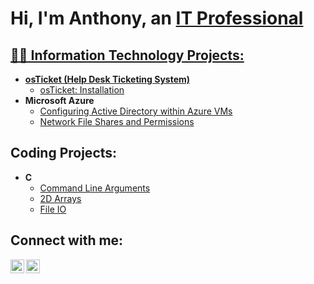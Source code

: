 <h1>Hi, I'm Anthony, an <a href="https://www.linkedin.com/in/anthony-figueroa-485427195">IT Professional</h1>

<h2>👨‍💻 Information Technology Projects:</h2>

- <b>osTicket (Help Desk Ticketing System)</b>
  - [osTicket: Installation](https://github.com/anthonyfigueroa-1/osTicket)
- <b>Microsoft Azure</b>
  - [Configuring Active Directory within Azure VMs](https://github.com/anthonyfigueroa-1/ActiveDirectory)
  - [Network File Shares and Permissions](https://github.com/anthonyfigueroa-1/Network_File_Shares_and_Permissions)
  
<h2>Coding Projects:</h2>
  
- <b>C</b>
  - [Command Line Arguments](https://github.com/UNR-Teaching/cs135-lab13-anthonyfigueroa-1)
  - [2D Arrays](https://github.com/UNR-Teaching/cs135-lab12-anthonyfigueroa-1)
  - [File IO](https://github.com/UNR-Teaching/cs135-lab8-anthonyfigueroa-1)

<h2>Connect with me:</h2>

[<img align="left" alt="Josh | LinkedIn" width="22px" src="https://cdn.jsdelivr.net/npm/simple-icons@v3/icons/linkedin.svg" />][linkedin]
[<img align="left" alt="Josh | Instagram" width="22px" src="https://cdn.jsdelivr.net/npm/simple-icons@v3/icons/instagram.svg" />][instagram]

[instagram]: https://www.instagram.com/anthony.fig_/
[linkedin]: https://www.linkedin.com/in/anthony-figueroa-485427195
